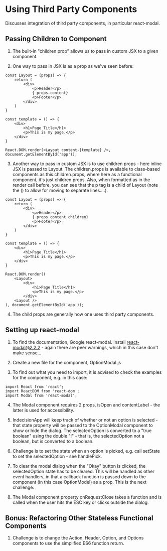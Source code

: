 # Using Third Party Components

Discusses integration of third party components, in particular react-modal.

## Passing Children to Component

1. The built-in "children prop" allows us to pass in custom JSX to a given component.

2. One way to pass in JSX is as a prop as we've seen before:
```
const Layout = (props) => {
    return (
        <div>
            <p>Header</p>
            { props.content}
            <p>Footer</p>
        </div>
    )
}

const template = () => {
    <div>
        <h1>Page Title</h1>
        <p>This is my page.</p>
    </div>
}

React.DOM.render(<Layout content-{template} />, document.getElementById('app'));
```

3. Another way to pass in custom JSX is to use children props - here inline JSX is passed to Layout.  The children.props is available to class-based components as this.children.props, where here as a functional component, it's just children.props.  Also, when formatted as in the render call before, you can see that the p tag is a child of Layout (note the () to allow for moving to separate lines....).
```
const Layout = (props) => {
    return (
        <div>
            <p>Header</p>
            { props.content.children}
            <p>Footer</p>
        </div>
    )
}

const template = () => {
    <div>
        <h1>Page Title</h1>
        <p>This is my page.</p>
    </div>
}

React.DOM.render((
    <Layout>
        <div>
            <h1>Page Title</h1>
            <p>This is my page.</p>
        </div>
    <Layout />
), document.getElementById('app'));

```
4.  The child props are generally how one uses third party components.

## Setting up react-modal

1. To find the documentation, Google react-modal.  Install react-modal@2.2.2 - again there are peer warnings, which in this case don't make sense...

2. Create a new file for the component, OptionModal.js

3. To find out what you need to import, it is advised to check the examples for the component, e.g. in this case:
```
import React from 'react';
import ReactDOM from 'react-dom';
import Modal from 'react-modal';

```

4. The Modal component requires 2 props, isOpen and contentLabel - the latter is used for accessibility.  

5. IndecisionApp will keep track of whether or not an option is selected - that state property will be passed to the OptionModal component to show or hide the dialog.  The selectedOption is converted to a "true boolean" using the double "!" - that is, the selectedOption not a boolean, but is converted to a boolean.

6. Challenge is to set the state when an option is picked, e.g. call setState to set the selectedOption - see handlePick.

7. To clear the modal dialog when the "Okay" button is clicked, the selectedOption state has to be cleared.  This will be handled as other event handlers, in that a callback function is passed down to the component (in this case OptionModel) as a prop.  This is the next challenge.

8. The Modal component property onRequestClose takes a function and is called when the user hits the ESC key or clicks outside the dialog.

## Bonus: Refactoring Other Stateless Functional Components

1. Challenge is to change the Action, Header, Option, and Options components to use the simplified ES6 function return.
